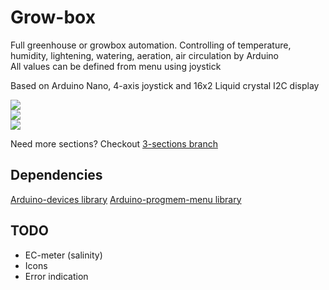 # Grow-box
Full greenhouse or growbox automation. Controlling of temperature, humidity, lightening, watering, aeration, air circulation by Arduino\
All values can be defined from menu using joystick

Based on Arduino Nano, 4-axis joystick and 16x2 Liquid crystal I2C display

<img src="http://joxi.ru/DrlK1XkH461gWA.jpg" /><br />
<img src="http://joxi.ru/1A5LOB6CKxPj92.jpg" /><br />
<img src="http://joxi.ru/brRgk9bcQGblLm.jpg" /><br />

Need more sections? Checkout [3-sections branch](https://github.com/el-fuego/grow-box/tree/3-sections)

## Dependencies
[Arduino-devices library](https://github.com/el-fuego/Arduino-devices)
[Arduino-progmem-menu library](https://github.com/el-fuego/Arduino-progmem-menu)

## TODO
- EC-meter (salinity)
- Icons
- Error indication
